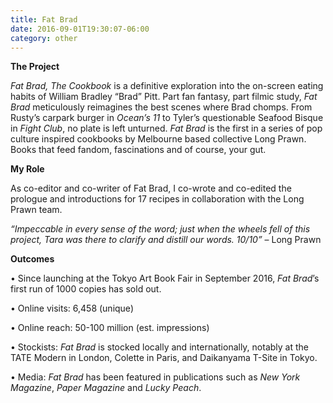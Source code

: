 ```yaml
---
title: Fat Brad
date: 2016-09-01T19:30:07-06:00
category: other
---
```

**The Project**

*Fat Brad, The Cookbook* is a definitive exploration into the on-screen eating habits of William Bradley “Brad” Pitt. Part fan fantasy, part filmic study, *Fat Brad* meticulously reimagines the best scenes where Brad chomps. From Rusty’s carpark burger in *Ocean’s 11* to Tyler’s questionable Seafood Bisque in *Fight Club*, no plate is left unturned. *Fat Brad* is the first in a series of pop culture inspired cookbooks by Melbourne based collective Long Prawn. Books that feed fandom, fascinations and of course, your gut.

**My Role**

As co-editor and co-writer of Fat Brad, I co-wrote and co-edited the prologue and introductions for 17 recipes in collaboration with the Long Prawn team. 

*“Impeccable in every sense of the word; just when the wheels fell of this project, Tara was there to clarify and distill our words. 10/10”* – Long Prawn

**Outcomes**


• Since launching at the Tokyo Art Book Fair in September
2016, *Fat Brad*’s first run of 1000 copies has sold out.


• Online visits: 6,458 (unique)


• Online reach: 50-100 million (est. impressions)

• Stockists: *Fat Brad* is stocked locally and internationally, notably at the TATE Modern in London, Colette in Paris, and Daikanyama T-Site in Tokyo.


• Media: *Fat Brad* has been featured in publications such as *New York Magazine*, *Paper Magazine* and *Lucky Peach*.
